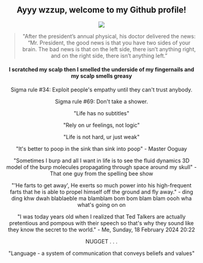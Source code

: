 <div align="center">
  <h2>Ayyy wzzup, welcome to my Github profile!</h2>
  <img src="https://readme-typing-svg.herokuapp.com/?font=courier+new&color=0BF700&lines=You+are+what+you+eat,;eat+is+what+you+are.%20" />
  <blockquote>"After the president’s annual physical, his doctor delivered the news: “Mr. President, the good news is that you have two sides of your brain. The bad news is that on the left side, there isn’t anything right, and on the right side, there isn’t anything left.”</blockquote>
  <h4>I scratched my scalp then I smelled the underside of my fingernails and my scalp smells greasy</h4>
  <div align="vertical">
  <h10>Sigma rule #34: Exploit people's empathy until they can't trust anybody.</h10>
  
  <h10>Sigma rule #69: Don't take a shower.</h10>
  
  <h11>"Life has no subtitles"</h11>
  
  <h11>"Rely on ur feelings, not logic"</h11>
  
  <h11>"Life is not hard, ur just weak"</h11>

 <h11>"It's better to poop in the sink than sink into poop" - Master Ooguay</h11>

 <h11>"Sometimes I burp and all I want in life is to see the fluid dynamics 3D model of the burp molecules propagating through space around my skull" - That one guy from the spelling bee show</h11>

 <h11>"'He farts to get away',
He exerts so much power into his high-frequent farts that he is able to propel himself off the ground and fly away." - ding ding khw dwah blablaeble ma blamblam bom bom blam blam oooh wha what's going on on
</h11>

 <h11>"I was today years old when I realized that Ted Talkers are actually pretentious and pompous with their speech so that's why they sound like they know the secret to the world." - Me, Sunday, 18 February 2024 20:22 </h11>
 
 <h11> NUGGET </h11>
 <h11> . </h11>
 <h11> . </h11>
 <h11> . </h11>
 
<h11>"Language - a system of communication that conveys beliefs and values" </h11>
